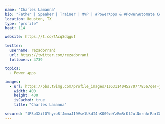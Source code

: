 ```yaml
---
name: "Charles Lamanna"
bio: "Father | Speaker | Trainer | MVP | #PowerApps & #PowerAutomate Community Super User | YouTuber Right-pointing triangle http://youtube.com/c/rezadorrani | Learn - Share - Clockwise rightwards and leftwards open circle arrows"
location: Houston, TX
type: "profile"
heat: 114

website: https://t.co/tAcqSdqguf

twitter:
  username: rezadorrani
  url: https://twitter.com/rezadorrani
  followers: 4739

topics:
  - Power Apps

images:
  - url: https://pbs.twimg.com/profile_images/1063114045270777856/qeT-jpWr_400x400.jpg
    width: 400
    height: 400
    isCached: true
    title: "Charles Lamanna"

secured: "SPSo3XifOYhyeo8fJmnaJI9Vsv1UkdI4nKO09veYzEmRrKfJutNmrnArRarC8Aw4wg2ZJVNmZt5z16dAYaEJKAREQbmupPErGQYxY/ev+LVEfVhSoU0eICWIojx8DQFSrjMpDA5HP8RUv0Sx1b+e+UFxNLeOCplYebl7tMvYeh5Rm8xC8Fuo2Rd60YuvaB7JGnEdKeZLZNnF4gfczlHLA5YIaqFpRyq7F/faVmwu3xEjIMKTF9xgyLt8K9GIHv4PIPkBUhvtx/Z2LUL+O4kF0We4L6JgvlYjlmypmsbBdso9YoU2UvSPfea8qYIgV7PqqLrIAC56mJAz0xNYRVyndO2EFMqjzlMZJG1694QjU5ZydvmPz+c20BHz/iSh69Tb1WilrLx6Wpb5ov/2PeOCy3hnW6hb95rp5JFEV8zlVkU=;+Clo/CO66feQBG3ze0nnKA=="
---
```


